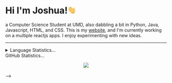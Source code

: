 # Hi I'm Joshua!<img src='https://github.com/JoshuaZheng0/JoshuaZheng0/blob/main/waving-hand.gif?raw=true' alt='Hi' width="30"/> 
a Computer Science Student at UMD, also dabbling a bit in Python, Java, Javascript, HTML, and CSS. This is my [website](http://www.joshuazheng.com/), and I'm currently working on a multiple reactjs apps. I enjoy experimenting with new ideas. 
<hr>
<details>
  <summary>Language Statistics...</summary>
  <p align ="center">
<img src="https://wakatime.com/share/@be6da543-f75b-4bcc-b10c-ff53acd3e3bb/de57036f-aa1c-44f7-865d-723ec859a0e4.svg" height ="400px"/>
  </p>
</details>
<! --
<details>
  <summary>GitHub Statistics...</summary>
  <p align ="center">
    <img src="https://github-readme-stats.vercel.app/api?username=JoshuaZheng0&show_icons=true&theme=radical"/>
  </p>
</details>
-->
</hr>
